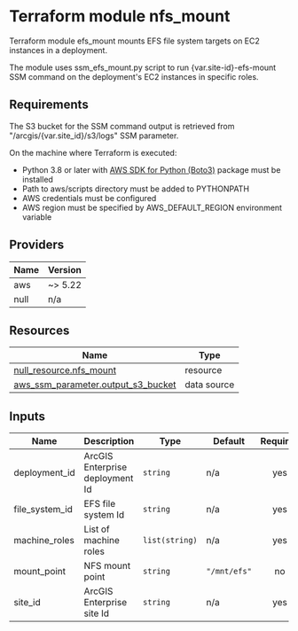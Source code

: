 <!-- BEGIN_TF_DOCS -->
# Terraform module nfs_mount

Terraform module efs_mount mounts EFS file system targets on EC2 instances in a deployment.

The module uses ssm_efs_mount.py script to run {var.site-id}-efs-mount SSM command on the deployment's EC2 instances in specific roles.

## Requirements

The S3 bucket for the SSM command output is retrieved from "/arcgis/{var.site_id}/s3/logs" SSM parameter.

On the machine where Terraform is executed:

* Python 3.8 or later with [AWS SDK for Python (Boto3)](https://aws.amazon.com/sdk-for-python/) package must be installed
* Path to aws/scripts directory must be added to PYTHONPATH
* AWS credentials must be configured
* AWS region must be specified by AWS_DEFAULT_REGION environment variable

## Providers

| Name | Version |
|------|---------|
| aws | ~> 5.22 |
| null | n/a |

## Resources

| Name | Type |
|------|------|
| [null_resource.nfs_mount](https://registry.terraform.io/providers/hashicorp/null/latest/docs/resources/resource) | resource |
| [aws_ssm_parameter.output_s3_bucket](https://registry.terraform.io/providers/hashicorp/aws/latest/docs/data-sources/ssm_parameter) | data source |

## Inputs

| Name | Description | Type | Default | Required |
|------|-------------|------|---------|:--------:|
| deployment_id | ArcGIS Enterprise deployment Id | `string` | n/a | yes |
| file_system_id | EFS file system Id | `string` | n/a | yes |
| machine_roles | List of machine roles | `list(string)` | n/a | yes |
| mount_point | NFS mount point | `string` | `"/mnt/efs"` | no |
| site_id | ArcGIS Enterprise site Id | `string` | n/a | yes |
<!-- END_TF_DOCS -->